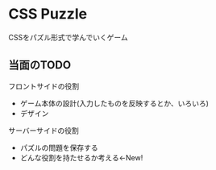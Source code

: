 # CSS Puzzle

CSSをパズル形式で学んでいくゲーム

## 当面のTODO

フロントサイドの役割
* ゲーム本体の設計(入力したものを反映するとか、いろいろ)
* デザイン

サーバーサイドの役割
* パズルの問題を保存する
* どんな役割を持たせるか考える<-New!


